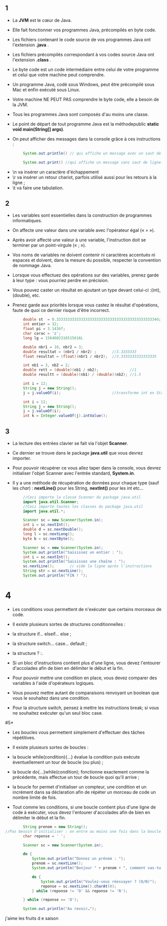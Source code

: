 ## 1
* La **JVM** est le cœur de Java.

* Elle fait fonctionner vos programmes Java, précompilés en byte code.

* Les fichiers contenant le code source de vos programmes Java ont l'extension **.java** .

* Les fichiers précompilés correspondant à vos codes source Java ont l'extension **.class** .

* Le byte code est un code intermédiaire entre celui de votre programme et celui que votre machine peut comprendre.

* Un programme Java, codé sous Windows, peut être précompilé sous Mac et enfin exécuté sous Linux.

* Votre machine NE PEUT PAS comprendre le byte code, elle a besoin de la JVM.

* Tous les programmes Java sont composés d'au moins une classe.

* Le point de départ de tout programme Java est la méthodepublic **static void main(String[] args)**.

* On peut afficher des messages dans la console grâce à ces instructions :
```java
        System.out.println() // qui affiche un message avec un saut de ligne à la fin ;

        System.out.print() //qui affiche un message sans saut de ligne.
```
* \n va insérer un caractère d'échappement
* \r va insérer un retour chariot, parfois utilisé aussi pour les retours à la ligne ;
* \t va faire une tabulation.

## 2
* Les variables sont essentielles dans la construction de programmes informatiques.

* On affecte une valeur dans une variable avec l'opérateur égal (« = »).

* Après avoir affecté une valeur à une variable, l'instruction doit se terminer par un point-virgule (« ; »).

* Vos noms de variables ne doivent contenir ni caractères accentués ni espaces et doivent, dans la mesure du possible, respecter la convention de nommage Java.

* Lorsque vous effectuez des opérations sur des variables, prenez garde à leur type : vous pourriez perdre en précision.

* Vous pouvez caster un résultat en ajoutant un type devant celui-ci :(int),(double), etc.

* Prenez garde aux priorités lorsque vous castez le résultat d'opérations, faute de quoi ce dernier risque d'être incorrect.

```java
        double st  = 0.333333333333333333333333333333333333333333334d;
        int entier = 32;
        float pi = 3.1416f;
        char carac = 'z';
        long lg = 1564602316515616L

        double nbr1 = 10, nbr2 = 3;
        double resultat = (nbr1 / nbr2) ;       //3.3333333    
        float resultat = (float)(nbr1 / nbr2);  //3.3333333333333335

        int nb1 = 3, nb2 = 2;
        double rett = (double)(nb1 / nb2);              //1
        double resultt = (double)(nb1) / (double)(nb2); //1.5

        int i = 12;
        String j = new String();
        j = j.valueOf(i);                       //transforme int en String

        int i = 12;
        String j = new String();
        j = j.valueOf(i);
        int k = Integer.valueOf(j).intValue();

```


## 3

* La lecture des entrées clavier se fait via l'objet **Scanner**.

* Ce dernier se trouve dans le package **java.util** que vous devrez importer.

* Pour pouvoir récupérer ce vous allez taper dans la console, vous devrez initialiser l'objet Scanner avec l'entrée standard, **System.in**.

* Il y a une méthode de récupération de données pour chaque type (sauf les *char*) : **nextLine()** pour les String, **nextInt()** pour les int etc...

```java
        //Ceci importe la classe Scanner du package java.util
        import java.util.Scanner;
        //Ceci importe toutes les classes du package java.util
        import java.util.*;

        Scanner sc = new Scanner(System.in);
        int i = sc.nextInt();
        double d = sc.nextDouble();
        long l = sc.nextLong();
        byte b = sc.nextByte();

        Scanner sc = new Scanner(System.in);
        System.out.println("Saisissez un entier : ");
        int i = sc.nextInt();
        System.out.println("Saisissez une chaîne : ");
        sc.nextLine();       // vide la ligne après l'instructions 
        String str = sc.nextLine();
        System.out.println("FIN ! ");
```
# 4


* Les conditions vous permettent de n'exécuter que certains morceaux de code.

* Il existe plusieurs sortes de structures conditionnelles :

* la structure if... elseif... else ;

* la structure switch... case... default ;

* la structure  ? :.

* Si un bloc d'instructions contient plus d'une ligne, vous devez l'entourer d'accolades afin de bien en délimiter le début et la fin.

* Pour pouvoir mettre une condition en place, vous devez comparer des variables à l'aide d'opérateurs logiques.

* Vous pouvez mettre autant de comparaisons renvoyant un boolean que vous le souhaitez dans une condition.

* Pour la structure switch, pensez à mettre les instructions break; si vous ne souhaitez exécuter qu'un seul bloc case.


#5* 
* Les boucles vous permettent simplement d'effectuer des tâches répétitives.

* Il existe plusieurs sortes de boucles :

* la boucle while(condition){…} évalue la condition puis exécute éventuellement un tour de boucle (ou plus) ;

* la boucle do{…}while(condition); fonctionne exactement comme la précédente, mais effectue un tour de boucle quoi qu'il arrive ;

* la boucle for permet d'initialiser un compteur, une condition et un incrément dans sa déclaration afin de répéter un morceau de code un nombre limité de fois.

* Tout comme les conditions, si une boucle contient plus d'une ligne de code à exécuter, vous devez l'entourer d'accolades afin de bien en délimiter le début et la fin.


```java
        String prenom = new String();
//Pas besoin d'initialiser : on entre au moins une fois dans la boucle !
        char reponse = ' ';

        Scanner sc = new Scanner(System.in);

        do {
            System.out.println("Donnez un prénom : ");
            prenom = sc.nextLine();
            System.out.println("Bonjour " + prenom + ", comment vas-tu ?");

            do {
                System.out.println("Voulez-vous réessayer ? (O/N)");
                reponse = sc.nextLine().charAt(0);
            } while (reponse != 'O' && reponse != 'N');

        } while (reponse == 'O');

        System.out.println("Au revoir…");
```


j'aime les fruits d e saison 
